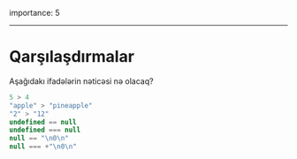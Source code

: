 importance: 5

---

# Qarşılaşdırmalar

Aşağıdakı ifadələrin nəticəsi nə olacaq?

```js no-beautify
5 > 4
"apple" > "pineapple"
"2" > "12"
undefined == null
undefined === null
null == "\n0\n"
null === +"\n0\n"
```

